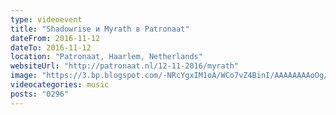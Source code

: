 ```yaml
---
type: videoevent
title: "Shadowrise и Myrath в Patronaat"
dateFrom: 2016-11-12
dateTo: 2016-11-12
location: "Patronaat, Haarlem, Netherlands"
websiteUrl: "http://patronaat.nl/12-11-2016/myrath"
image: "https://3.bp.blogspot.com/-NRcYgxIM1oA/WCo7vZ4BinI/AAAAAAAAoOg/FhIi5GBGEoYZ4V3G-6QbvoOGDvVB4O98wCPcB/s1600/dsc03184.picasaweb.jpg"
videocategories: music
posts: "0296"
---
```

